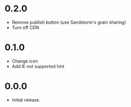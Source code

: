 # 0.2.0
- Remove publish button (use Sandstorm's grain sharing)
- Turn off CDN

# 0.1.0
- Change icon
- Add IE not supported hint

# 0.0.0
- Initial release.
